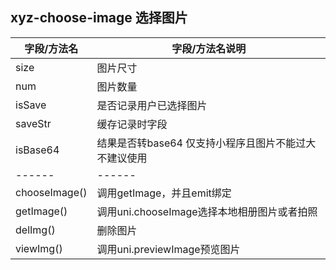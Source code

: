 ## xyz-choose-image 选择图片

| 字段/方法名		|  字段/方法名说明												|
| ------	| ------												|
| size		| 图片尺寸												|
| num		| 图片数量												|
| isSave	| 是否记录用户已选择图片								|
| saveStr	| 缓存记录时字段										|
| isBase64	| 结果是否转base64 仅支持小程序且图片不能过大不建议使用	|
| ------	| ------												|
| chooseImage()	| 调用getImage，并且emit绑定	|
| getImage()	| 调用uni.chooseImage选择本地相册图片或者拍照	|
| delImg()	| 删除图片	|
| viewImg()	| 调用uni.previewImage预览图片	|
